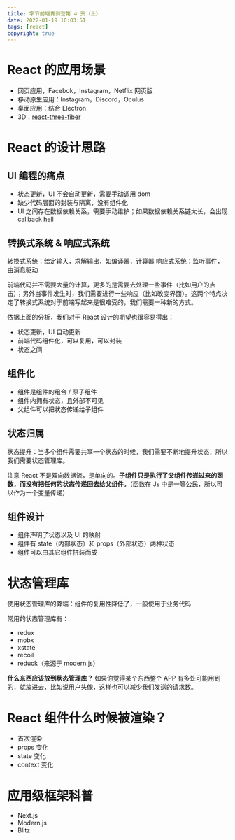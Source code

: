 ```yaml
---
title: 字节前端青训营第 4 天（上）
date: 2022-01-19 10:03:51
tags: [react]
copyright: true
---
```


# React 的应用场景

- 网页应用，Facebok，Instagram，Netflix 网页版
- 移动原生应用：Instagram，Discord，Oculus
- 桌面应用：结合 Electron
- 3D：[react-three-fiber](https://github.com/pmndrs/react-three-fiber)

# React 的设计思路

## UI 编程的痛点

- 状态更新，UI 不会自动更新，需要手动调用 dom
- 缺少代码层面的封装与隔离，没有组件化
- UI 之间存在数据依赖关系，需要手动维护；如果数据依赖关系链太长，会出现 callback hell

## 转换式系统 & 响应式系统

转换式系统：给定输入，求解输出，如编译器，计算器
响应式系统：监听事件，由消息驱动

前端代码并不需要大量的计算，更多的是需要去处理一些事件（比如用户的点击）；另外当事件发生时，我们需要进行一些响应（比如改变界面）。这两个特点决定了转换式系统对于前端写起来是很难受的，我们需要一种新的方式。

依据上面的分析，我们对于 React 设计的期望也很容易得出：

- 状态更新，UI 自动更新
- 前端代码组件化，可以复用，可以封装
- 状态之间

## 组件化

- 组件是组件的组合 / 原子组件
- 组件内拥有状态，且外部不可见
- 父组件可以把状态传递给子组件

## 状态归属

状态提升：当多个组件需要共享一个状态的时候，我们需要不断地提升状态，所以我们需要状态管理库。

注意 React 不是双向数据流，是单向的。**子组件只是执行了父组件传递过来的函数，而没有把任何的状态传递回去给父组件。**（函数在 Js 中是一等公民，所以可以作为一个变量传递）

## 组件设计

- 组件声明了状态以及 UI 的映射
- 组件有 state（内部状态）和 props（外部状态）两种状态
- 组件可以由其它组件拼装而成

# 状态管理库

使用状态管理库的弊端：组件的复用性降低了，一般使用于业务代码

常用的状态管理库有：

- redux
- mobx
- xstate
- recoil
- reduck（来源于 modern.js）

**什么东西应该放到状态管理库？**
如果你觉得某个东西整个 APP 有多处可能用到的，就放进去，比如说用户头像，这样也可以减少我们发送的请求数。

# React 组件什么时候被渲染？

- 首次渲染
- props 变化
- state 变化
- context 变化

# 应用级框架科普

- Next.js
- Modern.js
- Blitz
